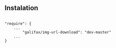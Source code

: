 ## Instalation

<code>
"require": {
    ...
        "galifax/img-url-download": "dev-master"
    ...
}
<code>